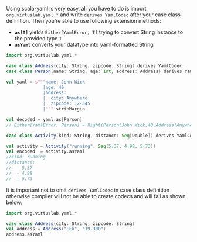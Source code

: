 Using scala-yaml is very easy, all you have to do is import `org.virtuslab.yaml.*` and write `derives YamlCodec` after your case class definition. 
Then you're able to use following extension methods:
- **`as[T]`** yields `Either[YamlError, T]` trying to convert String instance to the provided type `T`
- **`asYaml`** converts your datatype into yaml-formatted String

```scala sc:compile
import org.virtuslab.yaml.*

case class Address(city: String, zipcode: String) derives YamlCodec
case class Person(name: String, age: Int, address: Address) derives YamlCodec

val yaml = s"""name: John Wick
              |age: 40
              |address:
              |  city: Anywhere
              |  zipcode: 12-345
              |""".stripMargin

val decoded = yaml.as[Person]
// Either[YamlError, Person] = Right(Person(John Wick,40,Address(Anywhere,12-345)))

case class Activity(kind: String, distance: Seq[Double]) derives YamlCodec

val activity = Activity("running", Seq(5.37, 4.98, 5.73))
val encoded  = activity.asYaml
//kind: running
//distance: 
//  - 5.37
//  - 4.98
//  - 5.73
```

It is important not to omit `derives YamlCodec` in case class definition otherwise compiler will not be able to create codecs and will fail as shown below:

```scala sc:fail
import org.virtuslab.yaml.*

case class Address(city: String, zipcode: String)
val address = Address("EŁk", "19-300")
address.asYaml
```